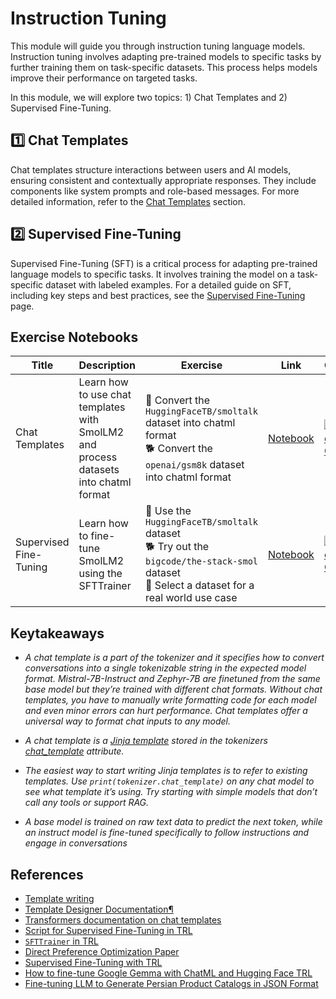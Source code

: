 # Instruction Tuning

This module will guide you through instruction tuning language models. Instruction tuning involves adapting pre-trained models to specific tasks by further training them on task-specific datasets. This process helps models improve their performance on targeted tasks. 

In this module, we will explore two topics: 1) Chat Templates and 2) Supervised Fine-Tuning.

## 1️⃣ Chat Templates

Chat templates structure interactions between users and AI models, ensuring consistent and contextually appropriate responses. They include components like system prompts and role-based messages. For more detailed information, refer to the [Chat Templates](./chat_templates.md) section.

## 2️⃣ Supervised Fine-Tuning

Supervised Fine-Tuning (SFT) is a critical process for adapting pre-trained language models to specific tasks. It involves training the model on a task-specific dataset with labeled examples. For a detailed guide on SFT, including key steps and best practices, see the [Supervised Fine-Tuning](./supervised_fine_tuning.md) page.

## Exercise Notebooks

| Title | Description | Exercise | Link | Colab |
|-------|-------------|----------|------|-------|
| Chat Templates | Learn how to use chat templates with SmolLM2 and process datasets into chatml format | 🐢 Convert the `HuggingFaceTB/smoltalk` dataset into chatml format <br> 🐕 Convert the `openai/gsm8k` dataset into chatml format | [Notebook](./notebooks/chat_templates_example.ipynb) | <a target="_blank" href="https://colab.research.google.com/github/huggingface/smol-course/blob/main/1_instruction_tuning/notebooks/chat_templates_example.ipynb"><img src="https://colab.research.google.com/assets/colab-badge.svg" alt="Open In Colab"/></a> |
| Supervised Fine-Tuning | Learn how to fine-tune SmolLM2 using the SFTTrainer | 🐢 Use the `HuggingFaceTB/smoltalk` dataset<br>🐕 Try out the `bigcode/the-stack-smol` dataset<br>🦁 Select a dataset for a real world use case | [Notebook](./notebooks/sft_finetuning_example.ipynb) | <a target="_blank" href="https://colab.research.google.com/github/huggingface/smol-course/blob/main/1_instruction_tuning/notebooks/sft_finetuning_example.ipynb"><img src="https://colab.research.google.com/assets/colab-badge.svg" alt="Open In Colab"/></a> |

## Keytakeaways

- *A chat template is a part of the tokenizer and it specifies how to convert conversations into a single tokenizable string in the expected model format. Mistral-7B-Instruct and Zephyr-7B are finetuned from the same base model but they’re trained with different chat formats. Without chat templates, you have to manually write formatting code for each model and even minor errors can hurt performance. Chat templates offer a universal way to format chat inputs to any model.*

- *A chat template is a [Jinja template](https://jinja.palletsprojects.com/en/3.1.x/templates/) stored in the tokenizers [chat_template](https://huggingface.co/docs/transformers/main_classes/tokenizer#transformers.PreTrainedTokenizer.chat_template) attribute.*

- *The easiest way to start writing Jinja templates is to refer to existing templates. Use `print(tokenizer.chat_template)` on any chat model to see what template it’s using. Try starting with simple models that don’t call any tools or support RAG.*

- *A base model is trained on raw text data to predict the next token, while an instruct model is fine-tuned specifically to follow instructions and engage in conversations*

## References

- [Template writing](https://huggingface.co/docs/transformers/main/en/chat_templating_writing)
- [Template Designer Documentation¶](https://jinja.palletsprojects.com/en/stable/templates/)
- [Transformers documentation on chat templates](https://huggingface.co/docs/transformers/main/en/chat_templating)
- [Script for Supervised Fine-Tuning in TRL](https://github.com/huggingface/trl/blob/main/examples/scripts/sft.py)
- [`SFTTrainer` in TRL](https://huggingface.co/docs/trl/main/en/sft_trainer)
- [Direct Preference Optimization Paper](https://arxiv.org/abs/2305.18290)
- [Supervised Fine-Tuning with TRL](https://huggingface.co/docs/trl/main/en/tutorials/supervised_finetuning)
- [How to fine-tune Google Gemma with ChatML and Hugging Face TRL](https://www.philschmid.de/fine-tune-google-gemma)
- [Fine-tuning LLM to Generate Persian Product Catalogs in JSON Format](https://huggingface.co/learn/cookbook/en/fine_tuning_llm_to_generate_persian_product_catalogs_in_json_format)
